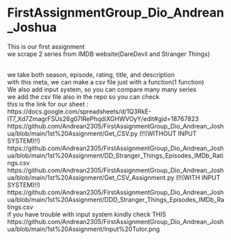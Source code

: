 # FirstAssignmentGroup_Dio_Andrean_Joshua

This is our first assignment
<br>
we scrape 2 series from IMDB website(DareDevil and Stranger Things)

<br>
we take both season, episode, rating, title, and description

<br>
with this meta, we can make a csv file just with a function(1 function)

<br>
We also add input system, so you can compare many many series

<br>
we add the csv file also in the repo so you can check

<br>
this is the link for our sheet : https://docs.google.com/spreadsheets/d/1Q3RkE-IT7_Xd7ZmagrFSUs26g07IRePhqdiXGHWVOyY/edit#gid=18767823

<br>
https://github.com/Andrean2305/FirstAssignmentGroup_Dio_Andrean_Joshua/blob/main/1st%20Assignment/Get_CSV.py (!!(WITHOUT INPUT SYSTEM)!!)

<br>
https://github.com/Andrean2305/FirstAssignmentGroup_Dio_Andrean_Joshua/blob/main/1st%20Assignment/DD_Stranger_Things_Episodes_IMDb_Ratings.csv

<br>
https://github.com/Andrean2305/FirstAssignmentGroup_Dio_Andrean_Joshua/blob/main/1st%20Assignment/Get_CSV_Assignment.py (!!(WITH INPUT SYSTEM)!!)

<br>
https://github.com/Andrean2305/FirstAssignmentGroup_Dio_Andrean_Joshua/blob/main/1st%20Assignment/DDD_Stranger_Things_Episodes_IMDb_Ratings.csv

<br>
if you have trouble with input system kindly check THIS https://github.com/Andrean2305/FirstAssignmentGroup_Dio_Andrean_Joshua/blob/main/1st%20Assignment/Input%20Tutor.png
